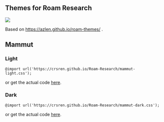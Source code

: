 ## Themes for Roam Research

![](https://roamresearch.com/assets/astro.png)

Based on https://azlen.github.io/roam-themes/ .

## Mammut

### Light
```
@import url('https://crsren.github.io/Roam-Research/mammut-light.css');
```
or get the actual code [here](https://crsren.github.io/Roam-Research/mammut-light.css).

### Dark

```
@import url('https://crsren.github.io/Roam-Research/mammut-dark.css');
```
or get the actual code [here](https://crsren.github.io/Roam-Research/mammut-dark.css).
